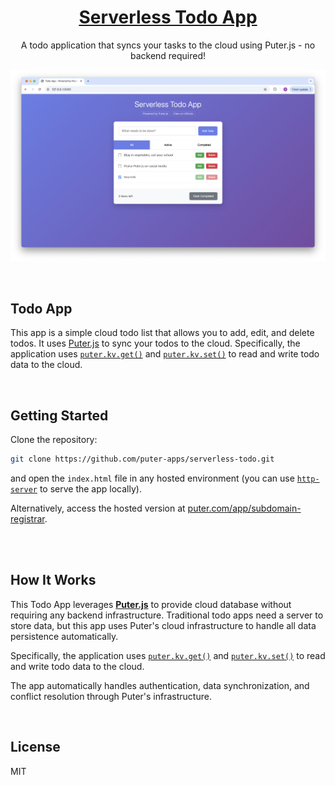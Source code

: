 <h1 align="center">
  <a href="https://puter.com/app/serverless-todo" target="_blank">Serverless Todo App</a>
</h1>

<p align="center">A todo application that syncs your tasks to the cloud using Puter.js - no backend required!
</p>

<p align="center">
  <img src="screenshot.png" alt="Screenshot" />
</p>

<br>

## Todo App

This app is a simple cloud todo list that allows you to add, edit, and delete todos. It uses [Puter.js](https://developer.puter.com) to sync your todos to the cloud. Specifically, the application uses [`puter.kv.get()`](https://docs.puter.com/Key-Value-Store/get/) and [`puter.kv.set()`](https://docs.puter.com/Key-Value-Store/set/) to read and write todo data to the cloud.


<br>

## Getting Started

Clone the repository: 

```bash
git clone https://github.com/puter-apps/serverless-todo.git
```

and open the `index.html` file in any hosted environment (you can use [`http-server`](https://www.npmjs.com/package/http-server) to serve the app locally).

Alternatively, access the hosted version at [puter.com/app/subdomain-registrar](https://puter.com/app/subdomain-registrar).

<br>

<br>

## How It Works

This Todo App leverages [**Puter.js**](https://developer.puter.com/) to provide cloud database without requiring any backend infrastructure. Traditional todo apps need a server to store data, but this app uses Puter's cloud infrastructure to handle all data persistence automatically.

Specifically, the application uses [`puter.kv.get()`](https://docs.puter.com/kv/get/) and [`puter.kv.set()`](https://docs.puter.com/kv/set/) to read and write todo data to the cloud.

The app automatically handles authentication, data synchronization, and conflict resolution through Puter's infrastructure.

<br>

## License

MIT 